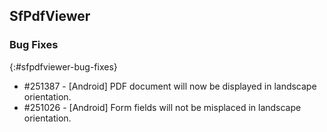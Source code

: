## SfPdfViewer

### Bug Fixes
{:#sfpdfviewer-bug-fixes}

* \#251387 - [Android] PDF document will now be displayed in landscape orientation.
* \#251026 - [Android] Form fields will not be misplaced in landscape orientation.